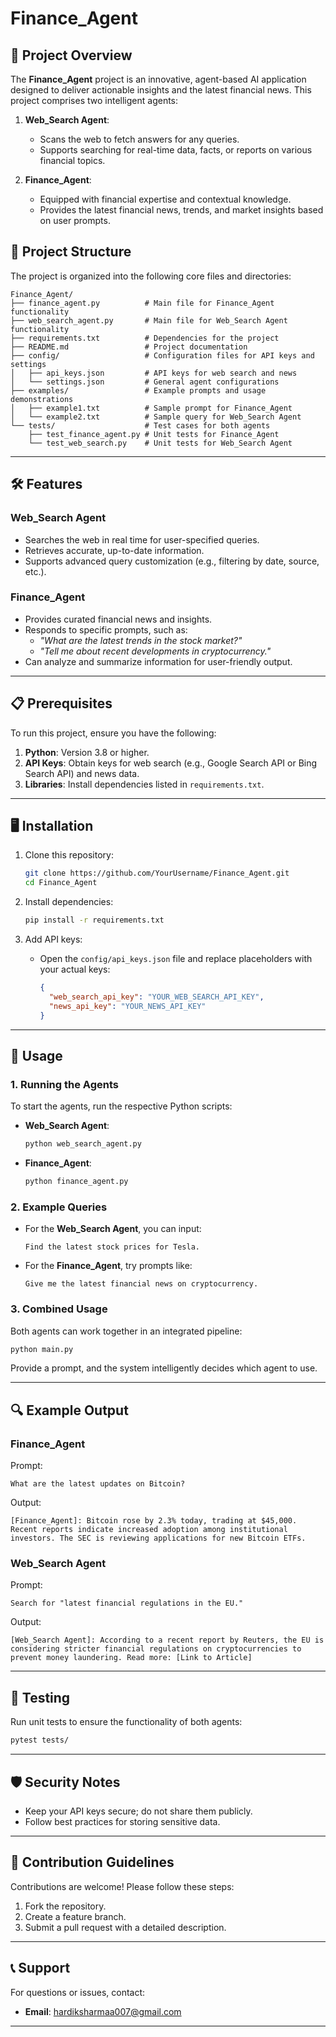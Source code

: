# **Finance_Agent**  

## 🚀 Project Overview
The **Finance_Agent** project is an innovative, agent-based AI application designed to deliver actionable insights and the latest financial news. This project comprises two intelligent agents:  

1. **Web_Search Agent**:  
   - Scans the web to fetch answers for any queries.  
   - Supports searching for real-time data, facts, or reports on various financial topics.  

2. **Finance_Agent**:  
   - Equipped with financial expertise and contextual knowledge.  
   - Provides the latest financial news, trends, and market insights based on user prompts.  

## 📁 Project Structure
The project is organized into the following core files and directories:

```plaintext
Finance_Agent/
├── finance_agent.py          # Main file for Finance_Agent functionality
├── web_search_agent.py       # Main file for Web_Search Agent functionality
├── requirements.txt          # Dependencies for the project
├── README.md                 # Project documentation
├── config/                   # Configuration files for API keys and settings
│   ├── api_keys.json         # API keys for web search and news
│   └── settings.json         # General agent configurations
├── examples/                 # Example prompts and usage demonstrations
│   ├── example1.txt          # Sample prompt for Finance_Agent
│   └── example2.txt          # Sample query for Web_Search Agent
└── tests/                    # Test cases for both agents
    ├── test_finance_agent.py # Unit tests for Finance_Agent
    └── test_web_search.py    # Unit tests for Web_Search Agent
```

---

## 🛠️ Features
### **Web_Search Agent**
- Searches the web in real time for user-specified queries.
- Retrieves accurate, up-to-date information.
- Supports advanced query customization (e.g., filtering by date, source, etc.).

### **Finance_Agent**
- Provides curated financial news and insights.
- Responds to specific prompts, such as:
  - *"What are the latest trends in the stock market?"*
  - *"Tell me about recent developments in cryptocurrency."*
- Can analyze and summarize information for user-friendly output.

---

## 📋 Prerequisites
To run this project, ensure you have the following:

1. **Python**: Version 3.8 or higher.
2. **API Keys**: Obtain keys for web search (e.g., Google Search API or Bing Search API) and news data.
3. **Libraries**: Install dependencies listed in `requirements.txt`.

---

## 🖥️ Installation
1. Clone this repository:
   ```bash
   git clone https://github.com/YourUsername/Finance_Agent.git
   cd Finance_Agent
   ```

2. Install dependencies:
   ```bash
   pip install -r requirements.txt
   ```

3. Add API keys:
   - Open the `config/api_keys.json` file and replace placeholders with your actual keys:
     ```json
     {
       "web_search_api_key": "YOUR_WEB_SEARCH_API_KEY",
       "news_api_key": "YOUR_NEWS_API_KEY"
     }
     ```

---

## 🔄 Usage
### **1. Running the Agents**
To start the agents, run the respective Python scripts:

- **Web_Search Agent**:
  ```bash
  python web_search_agent.py
  ```

- **Finance_Agent**:
  ```bash
  python finance_agent.py
  ```

### **2. Example Queries**
- For the **Web_Search Agent**, you can input:
  ```
  Find the latest stock prices for Tesla.
  ```
- For the **Finance_Agent**, try prompts like:
  ```
  Give me the latest financial news on cryptocurrency.
  ```

### **3. Combined Usage**
Both agents can work together in an integrated pipeline:
```bash
python main.py
```
Provide a prompt, and the system intelligently decides which agent to use.

---

## 🔍 Example Output
### **Finance_Agent**
Prompt:
```
What are the latest updates on Bitcoin?
```
Output:
```
[Finance_Agent]: Bitcoin rose by 2.3% today, trading at $45,000. Recent reports indicate increased adoption among institutional investors. The SEC is reviewing applications for new Bitcoin ETFs.
```

### **Web_Search Agent**
Prompt:
```
Search for "latest financial regulations in the EU."
```
Output:
```
[Web_Search Agent]: According to a recent report by Reuters, the EU is considering stricter financial regulations on cryptocurrencies to prevent money laundering. Read more: [Link to Article]
```

---

## 🧪 Testing
Run unit tests to ensure the functionality of both agents:
```bash
pytest tests/
```

---

## 🛡️ Security Notes
- Keep your API keys secure; do not share them publicly.
- Follow best practices for storing sensitive data.

---

## 🤝 Contribution Guidelines
Contributions are welcome! Please follow these steps:

1. Fork the repository.
2. Create a feature branch.
3. Submit a pull request with a detailed description.

---

## 📞 Support
For questions or issues, contact:
- **Email**: hardiksharmaa007@gmail.com


---

